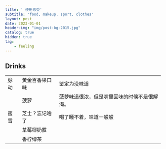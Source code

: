 ```yaml
---
title: ' 使用感受'
subtitle: 'food, makeup, sport, clothes'
layout: post
date: 2023-01-01
header-img: "img/post-bg-2015.jpg"
catalog: true
hidden: true
tag: 
    - feeling
---
```




## Drinks

|      |                |                                              |
| ---- | -------------- | -------------------------------------------- |
| 脉动 | 黄金百香果口味 | 鉴定为没味道                                 |
|      | 菠萝           | 菠萝味道很浓，但是嘴里回味的时候不是很解渴。 |
| 蜜雪 | 芝士？忘记啥了 | 喝了睡不着，味道一般般                       |
|      | 草莓椰奶露     |                                              |
|      | 香柠绿茶       |                                              |

